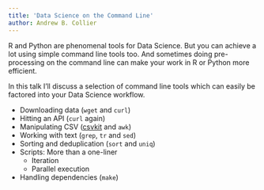 ```yaml
---
title: 'Data Science on the Command Line'
author: Andrew B. Collier
---
```


R and Python are phenomenal tools for Data Science. But you can achieve a lot using simple command line tools too. And sometimes doing pre-processing on the command line can make your work in R or Python more efficient.

In this talk I’ll discuss a selection of command line tools which can easily be factored into your Data Science workflow.

- Downloading data (`wget` and `curl`)
- Hitting an API (`curl` again)
- Manipulating CSV ([csvkit](https://csvkit.readthedocs.io/en/latest/) and `awk`)
- Working with text (`grep`, `tr` and `sed`)
- Sorting and deduplication (`sort` and `uniq`)
- Scripts: More than a one-liner
  - Iteration
  - Parallel execution
- Handling dependencies (`make`)
